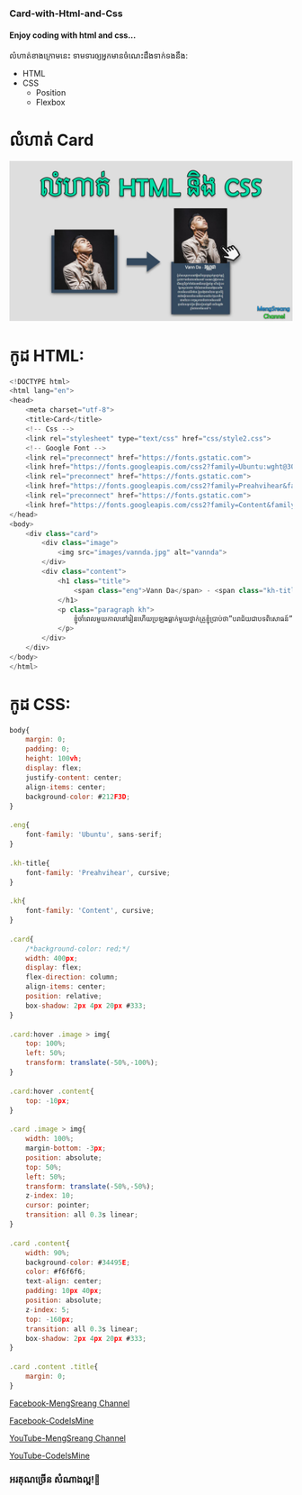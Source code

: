 ### Card-with-Html-and-Css
#### Enjoy coding with html and css...

លំហាត់ខាងក្រោមនេះ ទាមទារឲ្យអ្នកមានចំណេះដឹងទាក់ទងនឹង:
- HTML
- CSS
  - Position
  - Flexbox
 
# លំហាត់ Card
![Thumbnail](/images/1.jpg)
# កូដ HTML:
```javascript
<!DOCTYPE html>
<html lang="en">
<head>
	<meta charset="utf-8">
	<title>Card</title>
	<!-- Css -->
	<link rel="stylesheet" type="text/css" href="css/style2.css">
	<!-- Google Font -->
	<link rel="preconnect" href="https://fonts.gstatic.com">
	<link href="https://fonts.googleapis.com/css2?family=Ubuntu:wght@300&display=swap" rel="stylesheet">
	<link rel="preconnect" href="https://fonts.gstatic.com">
	<link href="https://fonts.googleapis.com/css2?family=Preahvihear&family=Ubuntu:wght@300&display=swap" rel="stylesheet">
	<link rel="preconnect" href="https://fonts.gstatic.com">
	<link href="https://fonts.googleapis.com/css2?family=Content&family=Preahvihear&family=Ubuntu:wght@300&display=swap" rel="stylesheet">
</head>
<body>
	<div class="card">
		<div class="image">
			<img src="images/vannda.jpg" alt="vannda">
		</div>
		<div class="content">
			<h1 class="title">
				<span class="eng">Vann Da</span> - <span class="kh-title">វណ្ណដា</span>
			</h1>
			<p class="paragraph kh">
				ខ្ញុំចាំពេលមួយកាលនៅរៀនហើយប្រឡងធ្លាក់មួយថ្នាក់គ្រូខ្ញុំប្រាប់ថា”បរាជ័យជាបទពិសោធន៍” ពេលនោះខ្ញុំរៀបកាតាបដើរចេញពីថ្នាក់ទាំងដែលគេមើលមុខខ្ញុំគ្រប់គ្នា ហើយខ្ញុំបានស្រែកប្រាប់គាត់ថា “បើសិនជាបរាជ័យរាល់ថ្ងៃនេះនៅតែជាបទពិសោធន៍ពិតមែន ខ្ញុំគ្មានថ្ងៃជោគជ័យទេ ព្រោះបើខ្ញុំរវល់តែធ្វើតាមបទពិសោធន៍នៃភាពបរាជ័យ ថ្ងៃណាទើបខ្ញុំជោគជ័យ?? ពាក្យស្លោកបរាជ័យជាបទពិសោធន៍គឺគ្មានន័យសម្រាប់ខ្ញុំទេ អ្វីដែលខ្ញុំយល់ត្រូវគឺ បរាជ័យត្រូវតែខ្លាំងជាងបទពិសោធន៍”៕
			</p>
		</div>
	</div>
</body>
</html>
```
# កូដ CSS:
```javascript
body{
	margin: 0;
	padding: 0;
	height: 100vh;
	display: flex;
	justify-content: center;
	align-items: center;
	background-color: #212F3D;
}

.eng{
	font-family: 'Ubuntu', sans-serif;
}

.kh-title{
	font-family: 'Preahvihear', cursive;
}

.kh{
	font-family: 'Content', cursive;
}

.card{
	/*background-color: red;*/
	width: 400px;
	display: flex;
	flex-direction: column;
	align-items: center;
	position: relative;
	box-shadow: 2px 4px 20px #333;
}

.card:hover .image > img{
	top: 100%;
	left: 50%;
	transform: translate(-50%,-100%);
}

.card:hover .content{
	top: -10px;
}

.card .image > img{
	width: 100%;
	margin-bottom: -3px;
	position: absolute;
	top: 50%;
	left: 50%;
	transform: translate(-50%,-50%);
	z-index: 10;
	cursor: pointer;
	transition: all 0.3s linear;
}

.card .content{
	width: 90%;
	background-color: #34495E;
	color: #f6f6f6;
	text-align: center;
	padding: 10px 40px;
	position: absolute;
	z-index: 5;
	top: -160px;
	transition: all 0.3s linear;
	box-shadow: 2px 4px 20px #333;
}

.card .content .title{
	margin: 0;
}
```
[Facebook-MengSreang Channel](https://www.facebook.com/mengsreangchannel)

[Facebook-CodeIsMine](https://www.facebook.com/CodeIsMine)

[YouTube-MengSreang Channel](https://www.youtube.com/channel/UCE6UmKNi-bYNWwOBUYoT-yQ)

[YouTube-CodeIsMine](https://www.youtube.com/channel/UCBKsUkGih9kdXcrz54zNH1w)

### អរគុណច្រើន សំណាងល្អ!🙏

